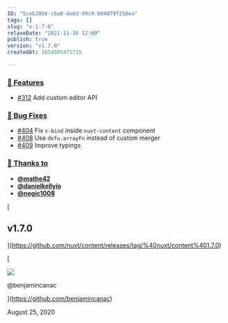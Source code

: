 ```yaml
---
ID: "5ceb28b6-c6a0-4e6d-99c9-b049797258ea"
tags: []
slug: "v-1-7-0"
relaseDate: "2021-11-16 12:00"
publish: true
version: "v1.7.0"
createdAt: 1654085475715

---
```

### [🚀 Features](/changelog/#-features)

*   [#312](https://github.com/nuxt/content/issues/312) Add custom editor API

### [🐛 Bug Fixes](/changelog/#-bug-fixes)

*   [#404](https://github.com/nuxt/content/issues/404) Fix `v-bind` inside `nuxt-content` component
*   [#408](https://github.com/nuxt/content/issues/408) Use `defu.arrayFn` instead of custom merger
*   [#409](https://github.com/nuxt/content/issues/409) Improve typings

### [💖 Thanks to](/changelog/#-thanks-to)

*   [**@mathe42**](https://github.com/mathe42)
*   [**@danielkellyio**](https://github.com/danielkellyio)
*   [**@nogic1008**](https://github.com/nogic1008)

[

v1.7.0
------

](https://github.com/nuxt/content/releases/tag/%40nuxt/content%401.7.0)

[

![](https://avatars.githubusercontent.com/u/739984?v=4)

@benjamincanac

](https://github.com/benjamincanac)

August 25, 2020